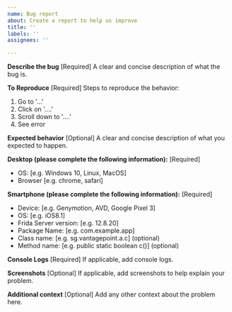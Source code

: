 ```yaml
---
name: Bug report
about: Create a report to help us improve
title: ''
labels: ''
assignees: ''

---
```


**Describe the bug** [Required]
A clear and concise description of what the bug is.

**To Reproduce** [Required]
Steps to reproduce the behavior:
1. Go to '...'
2. Click on '....'
3. Scroll down to '....'
4. See error

**Expected behavior** [Optional]
A clear and concise description of what you expected to happen.

**Desktop (please complete the following information):** [Required]
 - OS: [e.g. Windows 10, Linux, MacOS]
 - Browser [e.g. chrome, safari]

**Smartphone (please complete the following information):** [Required]
 - Device: [e.g. Genymotion, AVD, Google Pixel 3]
 - OS: [e.g. iOS8.1]
 - Frida Server version: [e.g. 12.8.20]
 - Package Name: [e.g. com.example.app]
 - Class name: [e.g. sg.vantagepoint.a.c] (optional)
 - Method name: [e.g. public static boolean c()] (optional)

**Console Logs** [Required]
If applicable, add console logs.

**Screenshots** [Optional]
If applicable, add screenshots to help explain your problem.

**Additional context** [Optional]
Add any other context about the problem here.
